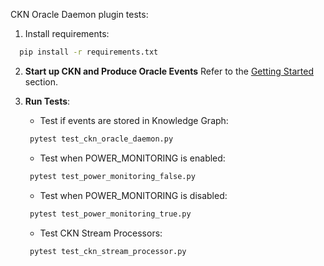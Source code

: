 CKN Oracle Daemon plugin tests:

1. Install requirements:
```bash
  pip install -r requirements.txt
  ```

2. **Start up CKN and Produce Oracle Events**
   Refer to the [Getting Started](../README.md) section.

3. **Run Tests**:
   - Test if events are stored in Knowledge Graph:
   ```bash
    pytest test_ckn_oracle_daemon.py
   ```
   
   - Test when POWER_MONITORING is enabled:
   ```bash
    pytest test_power_monitoring_false.py
   ```
   
   - Test when POWER_MONITORING is disabled:
   ```bash
    pytest test_power_monitoring_true.py
   ```
   
   - Test CKN Stream Processors:
   ```bash
    pytest test_ckn_stream_processor.py
   ```